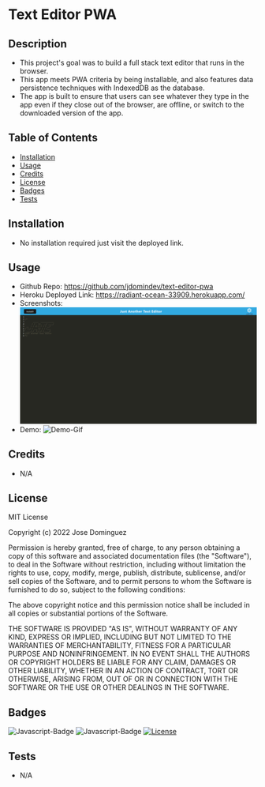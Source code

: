 # Text Editor PWA
## Description
- This project's goal was to build a full stack text editor that runs in the browser.
- This app meets PWA criteria by being installable, and also features data persistence techniques with IndexedDB as the database. 
- The app is built to ensure that users can see whatever they type in the app even if they close out of the browser, are offline, or switch to the downloaded version of the app.
## Table of Contents
- [Installation](#installation)
- [Usage](#usage)
- [Credits](#credits)
- [License](#license)
- [Badges](#badges)
- [Tests](#tests)
## Installation
- No installation required just visit the deployed link.
## Usage
- Github Repo: https://github.com/jdomindev/text-editor-pwa
- Heroku Deployed Link: https://radiant-ocean-33909.herokuapp.com/
- Screenshots:
    ![Demo](./assets/screenshot-demo.png)
- Demo:
    ![Demo-Gif](./assets/JATE-demo.gif)
## Credits
- N/A
## License
MIT License

Copyright (c) 2022 Jose Dominguez

Permission is hereby granted, free of charge, to any person obtaining a copy of this software and associated documentation files (the "Software"), to deal in the Software without restriction, including without limitation the rights to use, copy, modify, merge, publish, distribute, sublicense, and/or sell copies of the Software, and to permit persons to whom the Software is furnished to do so, subject to the following conditions:

The above copyright notice and this permission notice shall be included in all copies or substantial portions of the Software.

THE SOFTWARE IS PROVIDED "AS IS", WITHOUT WARRANTY OF ANY KIND, EXPRESS OR IMPLIED, INCLUDING BUT NOT LIMITED TO THE WARRANTIES OF MERCHANTABILITY, FITNESS FOR A PARTICULAR PURPOSE AND NONINFRINGEMENT. IN NO EVENT SHALL THE AUTHORS OR COPYRIGHT HOLDERS BE LIABLE FOR ANY CLAIM, DAMAGES OR OTHER LIABILITY, WHETHER IN AN ACTION OF CONTRACT, TORT OR OTHERWISE, ARISING FROM, OUT OF OR IN CONNECTION WITH THE SOFTWARE OR THE USE OR OTHER DEALINGS IN THE SOFTWARE.
## Badges
![Javascript-Badge](https://img.shields.io/badge/Code-Javascript-yellow)
![Javascript-Badge](https://img.shields.io/badge/Code-Node.js-green)
[![License](https://img.shields.io/badge/License-MIT-lightgrey.svg)](https://opensource.org/licenses/MIT)
## Tests
- N/A